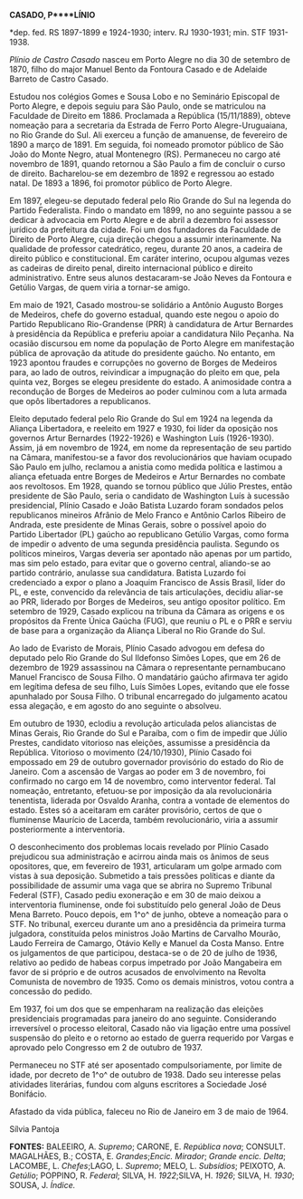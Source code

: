 **CASADO, P****LÍNIO**

\*dep. fed. RS 1897-1899 e 1924-1930; interv. RJ 1930-1931; min. STF
1931-1938.

*Plínio de Castro Casado* nasceu em Porto Alegre no dia 30 de setembro
de 1870, filho do major Manuel Bento da Fontoura Casado e de Adelaide
Barreto de Castro Casado.

Estudou nos colégios Gomes e Sousa Lobo e no Seminário Episcopal de
Porto Alegre, e depois seguiu para São Paulo, onde se matriculou na
Faculdade de Direito em 1886. Proclamada a República (15/11/1889),
obteve nomeação para a secretaria da Estrada de Ferro Porto
Alegre-Uruguaiana, no Rio Grande do Sul. Ali exerceu a função de
amanuense, de fevereiro de 1890 a março de 1891. Em seguida, foi nomeado
promotor público de São João do Monte Negro, atual Montenegro (RS).
Permaneceu no cargo até novembro de 1891, quando retornou a São Paulo a
fim de concluir o curso de direito. Bacharelou-se em dezembro de 1892 e
regressou ao estado natal. De 1893 a 1896, foi promotor público de Porto
Alegre.

Em 1897, elegeu-se deputado federal pelo Rio Grande do Sul na legenda do
Partido Federalista. Findo o mandato em 1899, no ano seguinte passou a
se dedicar à advocacia em Porto Alegre e de abril a dezembro foi
assessor jurídico da prefeitura da cidade. Foi um dos fundadores da
Faculdade de Direito de Porto Alegre, cuja direção chegou a assumir
interinamente. Na qualidade de professor catedrático, regeu, durante 20
anos, a cadeira de direito público e constitucional. Em caráter
interino, ocupou algumas vezes as cadeiras de direito penal, direito
internacional público e direito administrativo. Entre seus alunos
destacaram-se João Neves da Fontoura e Getúlio Vargas, de quem viria a
tornar-se amigo.

Em maio de 1921, Casado mostrou-se solidário a Antônio Augusto Borges de
Medeiros, chefe do governo estadual, quando este negou o apoio do
Partido Republicano Rio-Grandense (PRR) à candidatura de Artur Bernardes
à presidência da República e preferiu apoiar a candidatura Nilo Peçanha.
Na ocasião discursou em nome da população de Porto Alegre em
manifestação pública de aprovação da atitude do presidente gaúcho. No
entanto, em 1923 apontou fraudes e corrupções no governo de Borges de
Medeiros para, ao lado de outros, reivindicar a impugnação do pleito em
que, pela quinta vez, Borges se elegeu presidente do estado. A
animosidade contra a recondução de Borges de Medeiros ao poder culminou
com a luta armada que opôs libertadores a republicanos.

Eleito deputado federal pelo Rio Grande do Sul em 1924 na legenda da
Aliança Libertadora, e reeleito em 1927 e 1930, foi líder da oposição
nos governos Artur Bernardes (1922-1926) e Washington Luís (1926-1930).
Assim, já em novembro de 1924, em nome da representação de seu partido
na Câmara, manifestou-se a favor dos revolucionários que haviam ocupado
São Paulo em julho, reclamou a anistia como medida política e lastimou a
aliança efetuada entre Borges de Medeiros e Artur Bernardes no combate
aos revoltosos. Em 1928, quando se tornou público que Júlio Prestes,
então presidente de São Paulo, seria o candidato de Washington Luís à
sucessão presidencial, Plínio Casado e João Batista Luzardo foram
sondados pelos republicanos mineiros Afrânio de Melo Franco e Antônio
Carlos Ribeiro de Andrada, este presidente de Minas Gerais, sobre o
possível apoio do Partido Libertador (PL) gaúcho ao republicano Getúlio
Vargas, como forma de impedir o advento de uma segunda presidência
paulista. Segundo os políticos mineiros, Vargas deveria ser apontado não
apenas por um partido, mas sim pelo estado, para evitar que o governo
central, aliando-se ao partido contrário, anulasse sua candidatura.
Batista Luzardo foi credenciado a expor o plano a Joaquim Francisco de
Assis Brasil, líder do PL, e este, convencido da relevância de tais
articulações, decidiu aliar-se ao PRR, liderado por Borges de Medeiros,
seu antigo opositor político. Em setembro de 1929, Casado explicou na
tribuna da Câmara as origens e os propósitos da Frente Única Gaúcha
(FUG), que reuniu o PL e o PRR e serviu de base para a organização da
Aliança Liberal no Rio Grande do Sul.

Ao lado de Evaristo de Morais, Plínio Casado advogou em defesa do
deputado pelo Rio Grande do Sul Ildefonso Simões Lopes, que em 26 de
dezembro de 1929 assassinou na Câmara o representante pernambucano
Manuel Francisco de Sousa Filho. O mandatário gaúcho afirmava ter agido
em legítima defesa de seu filho, Luís Simões Lopes, evitando que ele
fosse apunhalado por Sousa Filho. O tribunal encarregado do julgamento
acatou essa alegação, e em agosto do ano seguinte o absolveu.

Em outubro de 1930, eclodiu a revolução articulada pelos aliancistas de
Minas Gerais, Rio Grande do Sul e Paraíba, com o fim de impedir que
Júlio Prestes, candidato vitorioso nas eleições, assumisse a presidência
da República. Vitorioso o movimento (24/10/1930), Plínio Casado foi
empossado em 29 de outubro governador provisório do estado do Rio de
Janeiro. Com a ascensão de Vargas ao poder em 3 de novembro, foi
confirmado no cargo em 14 de novembro, como interventor federal. Tal
nomeação, entretanto, efetuou-se por imposição da ala revolucionária
tenentista, liderada por Osvaldo Aranha, contra a vontade de elementos
do estado. Estes só a aceitaram em caráter provisório, certos de que o
fluminense Maurício de Lacerda, também revolucionário, viria a assumir
posteriormente a interventoria.

O desconhecimento dos problemas locais revelado por Plínio Casado
prejudicou sua administração e acirrou ainda mais os ânimos de seus
opositores, que, em fevereiro de 1931, articularam um golpe armado com
vistas à sua deposição. Submetido a tais pressões políticas e diante da
possibilidade de assumir uma vaga que se abrira no Supremo Tribunal
Federal (STF), Casado pediu exoneração e em 30 de maio deixou a
interventoria fluminense, onde foi substituído pelo general João de Deus
Mena Barreto. Pouco depois, em 1^o^ de junho, obteve a nomeação para o
STF. No tribunal, exerceu durante um ano a presidência da primeira turma
julgadora, constituída pelos ministros João Martins de Carvalho Mourão,
Laudo Ferreira de Camargo, Otávio Kelly e Manuel da Costa Manso. Entre
os julgamentos de que participou, destaca-se o de 20 de julho de 1936,
relativo ao pedido de habeas corpus impetrado por João Mangabeira em
favor de si próprio e de outros acusados de envolvimento na Revolta
Comunista de novembro de 1935. Como os demais ministros, votou contra a
concessão do pedido.

Em 1937, foi um dos que se empenharam na realização das eleições
presidenciais programadas para janeiro do ano seguinte. Considerando
irreversível o processo eleitoral, Casado não via ligação entre uma
possível suspensão do pleito e o retorno ao estado de guerra requerido
por Vargas e aprovado pelo Congresso em 2 de outubro de 1937.

Permaneceu no STF até ser aposentado compulsoriamente, por limite de
idade, por decreto de 1^o^ de outubro de 1938. Dado seu interesse pelas
atividades literárias, fundou com alguns escritores a Sociedade José
Bonifácio.

Afastado da vida pública, faleceu no Rio de Janeiro em 3 de maio de
1964.

Sílvia Pantoja

**FONTES:** BALEEIRO, A. *Supremo*; CARONE, E. *República nova*;
CONSULT. MAGALHÃES, B.; COSTA, E. *Grandes*;*Encic.* *Mirador*; *Grande
encic. Delta*; LACOMBE, L. *Chefes*;LAGO, L. *Supremo*; MELO, L.
*Subsídios*; PEIXOTO, A. *Getúlio*; POPPINO, R. *Federal*; SILVA, H.
*1922*;SILVA, H. *1926*; SILVA, H. *1930*; SOUSA, J. *Índice.*
